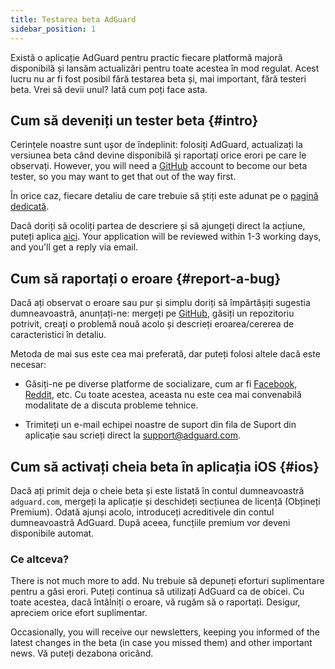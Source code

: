 ```yaml
---
title: Testarea beta AdGuard
sidebar_position: 1
---
```


Există o aplicație AdGuard pentru practic fiecare platformă majoră disponibilă și lansăm actualizări pentru toate acestea în mod regulat. Acest lucru nu ar fi fost posibil fără testarea beta și, mai important, fără testeri beta. Vrei să devii unul? Iată cum poți face asta.

## Cum să deveniți un tester beta {#intro}

Cerințele noastre sunt ușor de îndeplinit: folosiți AdGuard, actualizați la versiunea beta când devine disponibilă și raportați orice erori pe care le observați. However, you will need a [GitHub](https://github.com/) account to become our beta tester, so you may want to get that out of the way first.

În orice caz, fiecare detaliu de care trebuie să știți este adunat pe o [pagină dedicată](https://adguard.com/beta.html).

Dacă doriți să ocoliți partea de descriere și să ajungeți direct la acțiune, puteți aplica [aici](https://surveys.adguard.com/beta_testing_program/form.html). Your application will be reviewed within 1-3 working days, and you'll get a reply via email.

## Cum să raportați o eroare {#report-a-bug}

Dacă ați observat o eroare sau pur și simplu doriți să împărtășiți sugestia dumneavoastră, anunțați-ne: mergeți pe [GitHub](https://github.com/AdguardTeam/), găsiți un repozitoriu potrivit, creați o problemă nouă acolo și descrieți eroarea/cererea de caracteristici în detaliu.

Metoda de mai sus este cea mai preferată, dar puteți folosi altele dacă este necesar:

- Găsiți-ne pe diverse platforme de socializare, cum ar fi [Facebook](https://www.facebook.com/AdguardEn/), [Reddit](https://www.reddit.com/r/Adguard/), etc. Cu toate acestea, aceasta nu este cea mai convenabilă modalitate de a discuta probleme tehnice.

- Trimiteți un e-mail echipei noastre de suport din fila de Suport din aplicație sau scrieți direct la [support@adguard.com](mailto:support@adguard.com).

## Cum să activați cheia beta în aplicația iOS {#ios}

Dacă ați primit deja o cheie beta și este listată în contul dumneavoastră `adguard.com`, mergeți la aplicație și deschideți secțiunea de licență (Obțineți Premium). Odată ajunși acolo, introduceți acreditivele din contul dumneavoastră AdGuard. După aceea, funcțiile premium vor deveni disponibile automat.

### Ce altceva?

There is not much more to add. Nu trebuie să depuneți eforturi suplimentare pentru a găsi erori. Puteți continua să utilizați AdGuard ca de obicei. Cu toate acestea, dacă întâlniți o eroare, vă rugăm să o raportați. Desigur, apreciem orice efort suplimentar.

Occasionally, you will receive our newsletters, keeping you informed of the latest changes in the beta (in case you missed them) and other important news. Vă puteți dezabona oricând.
